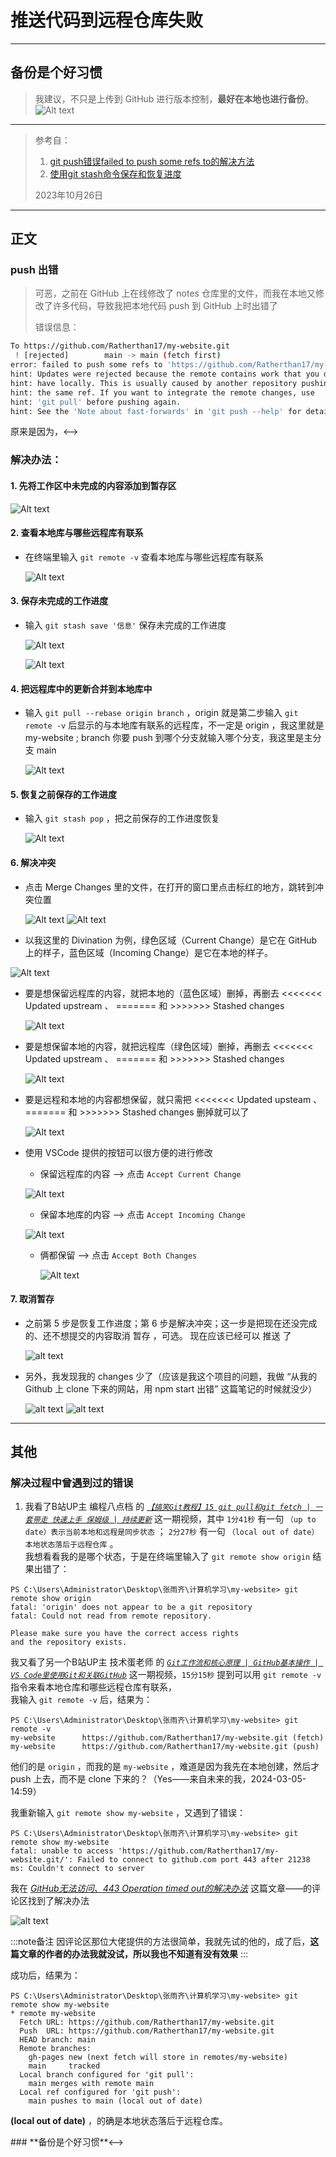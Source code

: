 # 推送代码到远程仓库失败

---

## 备份是个好习惯

> 我建议，不只是上传到 GitHub 进行版本控制，**最好在本地也进行备份**。
  ![Alt text](../../../static/img/GitStudy/GitHub%E4%B8%8E%E6%9C%AC%E5%9C%B0%E4%B8%8D%E4%B8%80%E8%87%B4/%E5%A4%87%E4%BB%BD%E6%98%AF%E4%B8%AA%E5%A5%BD%E4%B9%A0%E6%83%AF.png)

---

> 参考自：
> 1. [git push错误failed to push some refs to的解决方法](https://www.cnblogs.com/Rainingday/p/12364690.html)
> 2. [使用git stash命令保存和恢复进度](https://blog.csdn.net/daguanjia11/article/details/73810577)
>
> 
> 2023年10月26日

---

## 正文

### push 出错

> 可恶，之前在 GitHub 上在线修改了 notes 仓库里的文件，而我在本地又修改了许多代码，导致我把本地代码 push 到 GitHub 上时出错了  
>
> 错误信息：

```bash
To https://github.com/Ratherthan17/my-website.git
 ! [rejected]        main -> main (fetch first)
error: failed to push some refs to 'https://github.com/Ratherthan17/my-website.git'
hint: Updates were rejected because the remote contains work that you do not
hint: have locally. This is usually caused by another repository pushing to
hint: the same ref. If you want to integrate the remote changes, use
hint: 'git pull' before pushing again.
hint: See the 'Note about fast-forwards' in 'git push --help' for details.
```

<!-->原来是因为，<-->


### 解决办法：

#### 1. 先将工作区中未完成的内容添加到暂存区  

  ![Alt text](../../../static/img/GitStudy/GitHub%E4%B8%8E%E6%9C%AC%E5%9C%B0%E4%B8%8D%E4%B8%80%E8%87%B4/1%E5%85%88add.png)

#### 2. 查看本地库与哪些远程库有联系

- 在终端里输入 ``` git remote -v ``` 查看本地库与哪些远程库有联系  

  ![Alt text](../../../static/img/GitStudy/GitHub%E4%B8%8E%E6%9C%AC%E5%9C%B0%E4%B8%8D%E4%B8%80%E8%87%B4/2%E8%BE%93%E5%85%A5git-remote--v.png)

#### 3. 保存未完成的工作进度

- 输入 ``` git stash save '信息' ``` 保存未完成的工作进度

  ![Alt text](../../../static/img/GitStudy/GitHub%E4%B8%8E%E6%9C%AC%E5%9C%B0%E4%B8%8D%E4%B8%80%E8%87%B4/3%E8%BE%93%E5%85%A5git-stash-save.png)

  ![Alt text](../../../static/img/GitStudy/GitHub%E4%B8%8E%E6%9C%AC%E5%9C%B0%E4%B8%8D%E4%B8%80%E8%87%B4/3%E8%BE%93%E5%85%A5git-stash-save-%E6%95%88%E6%9E%9C.png)

  
#### 4. 把远程库中的更新合并到本地库中

- 输入 ``` git pull --rebase origin branch ``` ，origin 就是第二步输入 ``` git remote -v ``` 后显示的与本地库有联系的远程库，不一定是 origin ，我这里就是 my-website ; branch 你要 push 到哪个分支就输入哪个分支，我这里是主分支 main  
  
  ![Alt text](../../../static/img/GitStudy/GitHub%E4%B8%8E%E6%9C%AC%E5%9C%B0%E4%B8%8D%E4%B8%80%E8%87%B4/4%E8%BE%93%E5%85%A5git-pull-rebase-origin-branch.png)

#### 5. 恢复之前保存的工作进度

- 输入 ``` git stash pop ``` ，把之前保存的工作进度恢复

  ![Alt text](../../../static/img/GitStudy/GitHub%E4%B8%8E%E6%9C%AC%E5%9C%B0%E4%B8%8D%E4%B8%80%E8%87%B4/5%E8%BE%93%E5%85%A5git-stash-pop.png)

#### 6. 解决冲突

- 点击 Merge Changes 里的文件，在打开的窗口里点击标红的地方，跳转到冲突位置

  ![Alt text](../../../static/img/GitStudy/GitHub%E4%B8%8E%E6%9C%AC%E5%9C%B0%E4%B8%8D%E4%B8%80%E8%87%B4/6%E8%A7%A3%E5%86%B3%E5%86%B2%E7%AA%81-1.png)
  ![Alt text](../../../static/img/GitStudy/GitHub%E4%B8%8E%E6%9C%AC%E5%9C%B0%E4%B8%8D%E4%B8%80%E8%87%B4/6%E8%A7%A3%E5%86%B3%E5%86%B2%E7%AA%81-2-%E7%82%B9%E5%87%BB%E6%A0%87%E7%BA%A2%E7%9A%84%E5%9C%B0%E6%96%B9.png)

-  以我这里的 Divination 为例，绿色区域（Current Change）是它在 GitHub 上的样子，蓝色区域（Incoming Change）是它在本地的样子。

  ![Alt text](../../../static/img/GitStudy/GitHub%E4%B8%8E%E6%9C%AC%E5%9C%B0%E4%B8%8D%E4%B8%80%E8%87%B4/6%E8%A7%A3%E5%86%B3%E5%86%B2%E7%AA%81-3-%E9%80%89%E6%8B%A9%E8%A6%81%E4%BF%9D%E7%95%99%E7%9A%84%E5%86%85%E5%AE%B92.png)

- 要是想保留远程库的内容，就把本地的（蓝色区域）删掉，再删去 <<<<<<< Updated upstream 、 ======= 和 >>>>>>> Stashed changes

  ![Alt text](../../../static/img/GitStudy/GitHub%E4%B8%8E%E6%9C%AC%E5%9C%B0%E4%B8%8D%E4%B8%80%E8%87%B4/%E4%BF%9D%E7%95%99%E8%BF%9C%E7%A8%8B.gif)

- 要是想保留本地的内容，就把远程库（绿色区域）删掉，再删去 <<<<<<< Updated upstream 、 ======= 和 >>>>>>> Stashed changes

  ![Alt text](../../../static/img/GitStudy/GitHub%E4%B8%8E%E6%9C%AC%E5%9C%B0%E4%B8%8D%E4%B8%80%E8%87%B4/%E4%BF%9D%E7%95%99%E6%9C%AC%E5%9C%B0.gif)

- 要是远程和本地的内容都想保留，就只需把 <<<<<<< Updated upsteam 、 ======= 和 >>>>>>> Stashed changes 删掉就可以了

  ![Alt text](../../../static/img/GitStudy/GitHub%E4%B8%8E%E6%9C%AC%E5%9C%B0%E4%B8%8D%E4%B8%80%E8%87%B4/%E6%9C%AC%E5%9C%B0%E5%92%8C%E8%BF%9C%E7%A8%8B%E9%83%BD%E4%BF%9D%E7%95%99.gif)

- 使用 VSCode 提供的按钮可以很方便的进行修改

  - 保留远程库的内容 ——> 点击 `Accept Current Change`

   ![Alt text](../../../static/img/GitStudy/GitHub%E4%B8%8E%E6%9C%AC%E5%9C%B0%E4%B8%8D%E4%B8%80%E8%87%B4/%E4%BD%BF%E7%94%A8VSCode%E4%BF%9D%E7%95%99%E8%BF%9C%E7%A8%8B.gif)

  - 保留本地库的内容 ——> 点击 `Accept Incoming Change`

   ![Alt text](../../../static/img/GitStudy/GitHub%E4%B8%8E%E6%9C%AC%E5%9C%B0%E4%B8%8D%E4%B8%80%E8%87%B4/%E4%BD%BF%E7%94%A8VSCode%E4%BF%9D%E7%95%99%E6%9C%AC%E5%9C%B0.gif)

  - 俩都保留 ——> 点击 `Accept Both Changes`

    ![Alt text](../../../static/img/GitStudy/GitHub%E4%B8%8E%E6%9C%AC%E5%9C%B0%E4%B8%8D%E4%B8%80%E8%87%B4/%E4%BD%BF%E7%94%A8VSCode%E4%BF%9D%E7%95%99%E8%BF%9C%E7%A8%8B%E5%92%8C%E6%9C%AC%E5%9C%B0.gif)

#### 7. 取消暂存

- 之前第 5 步是恢复工作进度；第 6 步是解决冲突；这一步是把现在还没完成的、还不想提交的内容取消 暂存 ，可选。
  现在应该已经可以 推送 了

  ![alt text](../../../static/img/GitStudy/GitHub与本地不一致/6取消add.png)

- 另外，我发现我的 changes 少了（应该是我这个项目的问题，我做 “从我的 Github 上 clone 下来的网站，用 npm start 出错” 这篇笔记的时候就没少）

  ![alt text](../../../static/img/GitStudy/GitHub与本地不一致/1先add.png)
  ![alt text](../../../static/img/GitStudy/GitHub与本地不一致/6修改少了.png)

---

## 其他

### 解决过程中曾遇到过的错误

1. 我看了B站UP主 编程八点档 的 *[`【搞笑Git教程】15 git pull和git fetch | 一套带走 快速上手 保姆级 | 持续更新`][git pull和git fetch]* 这一期视频，其中 `1分41秒` 有一句 `（up to date）表示当前本地和远程是同步状态`  ； `2分27秒` 有一句 `（local out of date）本地状态落后于远程仓库` 。  
我想看看我的是哪个状态，于是在终端里输入了 `git remote show origin`
结果出错了：
```
PS C:\Users\Administrator\Desktop\张雨齐\计算机学习\my-website> git remote show origin
fatal: 'origin' does not appear to be a git repository
fatal: Could not read from remote repository.

Please make sure you have the correct access rights
and the repository exists.
```
我又看了另一个B站UP主 技术蛋老师 的  *[`Git工作流和核心原理 | GitHub基本操作 | VS Code里使用Git和关联GitHub`][Git工作流和核心原理]* 这一期视频，`15分15秒` 提到可以用 `git remote -v` 指令来看本地仓库和哪些远程仓库有联系，  
我输入 `git remote -v` 后，结果为：  

```
PS C:\Users\Administrator\Desktop\张雨齐\计算机学习\my-website> git remote -v
my-website      https://github.com/Ratherthan17/my-website.git (fetch)
my-website      https://github.com/Ratherthan17/my-website.git (push)
```

他们的是 `origin` ，而我的是 `my-website` ，难道是因为我先在本地创建，然后才 push 上去，而不是 clone 下来的？（Yes——来自未来的我，2024-03-05-14:59）

我重新输入 `git remote show my-website` ，又遇到了错误：
```
PS C:\Users\Administrator\Desktop\张雨齐\计算机学习\my-website> git remote show my-website  
fatal: unable to access 'https://github.com/Ratherthan17/my-website.git/': Failed to connect to github.com port 443 after 21238 ms: Couldn't connect to server 
```

我在 *[GitHub无法访问、443 Operation timed out的解决办法][443 Operation timed out的解决办法]* 这篇文章——的评论区找到了解决办法

  ![alt text](../../../static/img/GitStudy/GitHub与本地不一致/DNS114_20240305152608.png)

:::note备注
因评论区那位大佬提供的方法很简单，我就先试的他的，成了后，**这篇文章的作者的办法我就没试，所以我也不知道有没有效果**
:::

成功后，结果为：

```
PS C:\Users\Administrator\Desktop\张雨齐\计算机学习\my-website> git remote show my-website
* remote my-website
  Fetch URL: https://github.com/Ratherthan17/my-website.git
  Push  URL: https://github.com/Ratherthan17/my-website.git
  HEAD branch: main
  Remote branches:
    gh-pages new (next fetch will store in remotes/my-website)
    main     tracked
  Local branch configured for 'git pull':
    main merges with remote main
  Local ref configured for 'git push':
    main pushes to main (local out of date)
```

**(local out of date)** ，的确是本地状态落后于远程仓库。


<!-->### **备份是个好习惯**<-->



[git pull和git fetch]: https://www.bilibili.com/video/BV1E3411c7cb/?spm_id_from=333.999.0.0&vd_source=4f65863adf19c12522e7026402e62e53

[Git工作流和核心原理]: https://www.bilibili.com/video/BV1r3411F7kn/?spm_id_from=333.1007.top_right_bar_window_custom_collection.content.click&vd_source=4f65863adf19c12522e7026402e62e53

[443 Operation timed out的解决办法]: https://juejin.cn/post/6844904193170341896